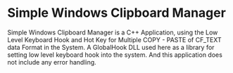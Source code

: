 # Simple Windows Clipboard Manager
Simple Windows Clipboard Manager is a C++ Application, using the Low Level Keyboard Hook and Hot Key for Multiple COPY - PASTE of CF_TEXT data Format in the System. A GlobalHook DLL used here as a library for setting low level keyboard hook into the system. And this application does not include any error handling.
